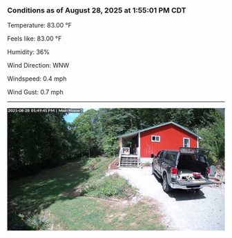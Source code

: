 ### Conditions as of August 28, 2025 at 1:55:01 PM CDT 

Temperature: 83.00 &deg;F

Feels like: 83.00 &deg;F

Humidity: 36%

Wind Direction: WNW

Windspeed: 0.4 mph

Wind Gust: 0.7 mph

---

<img src="./images/latest.jpeg"/>

